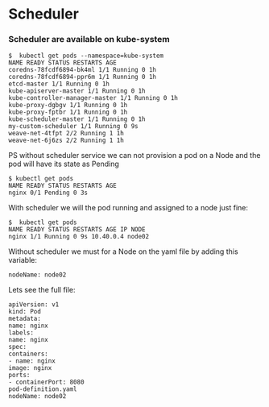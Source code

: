# Scheduler

### Scheduler are available on kube-system


```
$  kubectl get pods --namespace=kube-system
NAME READY STATUS RESTARTS AGE
coredns-78fcdf6894-bk4ml 1/1 Running 0 1h
coredns-78fcdf6894-ppr6m 1/1 Running 0 1h
etcd-master 1/1 Running 0 1h
kube-apiserver-master 1/1 Running 0 1h
kube-controller-manager-master 1/1 Running 0 1h
kube-proxy-dgbgv 1/1 Running 0 1h
kube-proxy-fptbr 1/1 Running 0 1h
kube-scheduler-master 1/1 Running 0 1h
my-custom-scheduler 1/1 Running 0 9s
weave-net-4tfpt 2/2 Running 1 1h
weave-net-6j6zs 2/2 Running 1 1h
```

PS without  scheduler service we can not provision a  pod on  a Node and the pod  will have its state as Pending


```
$ kubectl get pods
NAME READY STATUS RESTARTS AGE
nginx 0/1 Pending 0 3s
```

With scheduler we will the pod running and assigned to a node just fine:

```
$  kubectl get pods
NAME READY STATUS RESTARTS AGE IP NODE
nginx 1/1 Running 0 9s 10.40.0.4 node02
```


Without scheduler we must for a Node on the yaml  file by adding this variable:

```
nodeName: node02
```

Lets see the full file:

```
apiVersion: v1
kind: Pod
metadata:
name: nginx
labels:
name: nginx
spec:
containers:
- name: nginx
image: nginx
ports:
- containerPort: 8080
pod-definition.yaml
nodeName: node02
```

